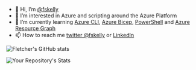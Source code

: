 - 👋 Hi, I’m [@fskelly]((https://twitter.com/fskelly) )
- 👀 I’m interested in Azure and scripting around the Azure Platform
- 🌱 I’m currently learning [Azure CLI](https://docs.microsoft.com/en-us/cli/azure/), [Azure Bicep](https://docs.microsoft.com/en-us/azure/azure-resource-manager/bicep/overview?tabs=bicep), [PowerShell](https://docs.microsoft.com/en-us/powershell/) and [Azure Resource Graph]((https://docs.microsoft.com/en-us/azure/governance/resource-graph/overview))
- 📫 How to reach me [twitter @fskelly](https://twitter.com/fskelly) or [LinkedIn](https://www.linkedin.com/in/fletcherkelly/)

![Fletcher's GitHub stats](https://github-readme-stats.vercel.app/api?username=fskelly&show_icons=true)

![Your Repository's Stats](https://github-readme-stats.vercel.app/api/top-langs/?username=fskelly)

<!---
fskelly/fskelly is a ✨ special ✨ repository because its `README.md` (this file) appears on your GitHub profile.
You can click the Preview link to take a look at your changes.
--->
